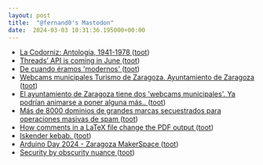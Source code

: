```yaml
---
layout: post
title:  "@fernand0's Mastodon"
date:  2024-03-03 10:31:36.195000+00:00
---
```

*  [La Codorniz: Antología, 1941-1978 ](https://fotografiasenmovimiento.wordpress.com/2024/03/03/la-codorniz-antologia-1941-1978) ([toot](https://mastodon.social/@fernand0/112031294828996319))
*  [Threads’ API is coming in June ](https://www.theverge.com/2024/3/1/24087915/threads-api-hootsuite-techmeme-third-part) ([toot](https://mastodon.social/@fernand0/112031046325821963))
*  [De cuando éramos &#39;modernos&#39; ](https://mastodon.social/@fernand0/112030359525333046) ([toot](https://mastodon.social/@fernand0/112030359525333046))
*  [Webcams municipales Turismo de Zaragoza. Ayuntamiento de Zaragoza ](https://www.zaragoza.es/sede/portal/turismo/post/webcam) ([toot](https://mastodon.social/@fernand0/112030358358118449))
*  [El ayuntamiento de Zaragoza tiene dos &#39;webcams municipales&#39;. Ya podrían animarse a poner alguna más.. ](https://mastodon.social/@fernand0/112030355316521264) ([toot](https://mastodon.social/@fernand0/112030355316521264))
*  [Más de 8000 dominios de grandes marcas secuestrados para operaciones masivas de spam ](https://unaaldia.hispasec.com/2024/03/mas-de-8000-dominios-de-grandes-marcas-secuestrados-para-operaciones-masivas-de-spam.htm) ([toot](https://mastodon.social/@fernand0/112029438028343865))
*  [How comments in a LaTeX file change the PDF output ](https://www.johndcook.com/blog/2024/02/08/pdflatex-comment) ([toot](https://mastodon.social/@fernand0/112027529985713147))
*  [Iskender kebab. ](https://avecesunafoto.wordpress.com/2024/03/02/iskender-kebab) ([toot](https://mastodon.social/@fernand0/112027324712186608))
*  [Arduino Day 2024 - Zaragoza MakerSpace  ](https://zaragozamakerspace.com/event/arduino-day-2024/) ([toot](https://mastodon.social/@fernand0/112027206966762540))
*  [Security by obscurity nuance ](https://www.johndcook.com/blog/2024/02/15/security-by-obscurity) ([toot](https://mastodon.social/@fernand0/112027028540768508))
